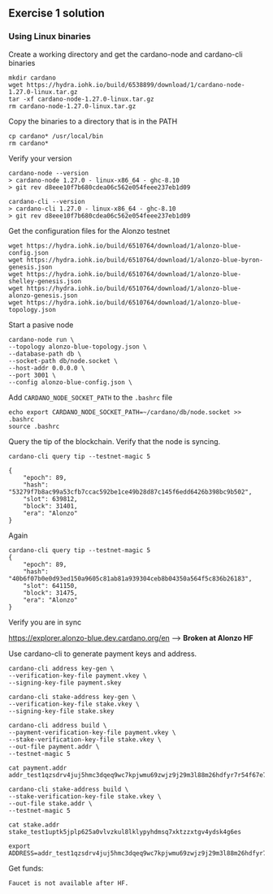 ## Exercise 1 solution

### Using Linux binaries

Create a working directory and get the cardano-node and cardano-cli binaries

    mkdir cardano
    wget https://hydra.iohk.io/build/6538899/download/1/cardano-node-1.27.0-linux.tar.gz
    tar -xf cardano-node-1.27.0-linux.tar.gz
    rm cardano-node-1.27.0-linux.tar.gz

Copy the binaries to a directory that is in the PATH

    cp cardano* /usr/local/bin
    rm cardano*

Verify your version

    cardano-node --version
    > cardano-node 1.27.0 - linux-x86_64 - ghc-8.10
    > git rev d8eee10f7b680cdea06c562e054feee237eb1d09

    cardano-cli --version
    > cardano-cli 1.27.0 - linux-x86_64 - ghc-8.10
    > git rev d8eee10f7b680cdea06c562e054feee237eb1d09

Get the configuration files for the Alonzo testnet

    wget https://hydra.iohk.io/build/6510764/download/1/alonzo-blue-config.json
    wget https://hydra.iohk.io/build/6510764/download/1/alonzo-blue-byron-genesis.json
    wget https://hydra.iohk.io/build/6510764/download/1/alonzo-blue-shelley-genesis.json
    wget https://hydra.iohk.io/build/6510764/download/1/alonzo-blue-alonzo-genesis.json
    wget https://hydra.iohk.io/build/6510764/download/1/alonzo-blue-topology.json

Start a pasive node

    cardano-node run \
    --topology alonzo-blue-topology.json \
    --database-path db \
    --socket-path db/node.socket \
    --host-addr 0.0.0.0 \
    --port 3001 \
    --config alonzo-blue-config.json \

Add `CARDANO_NODE_SOCKET_PATH` to the `.bashrc` file

    echo export CARDANO_NODE_SOCKET_PATH=~/cardano/db/node.socket >> .bashrc
    source .bashrc

Query the tip of the blockchain. Verify that the node is syncing.

	cardano-cli query tip --testnet-magic 5

	{
	    "epoch": 89,
	    "hash": "53279f7b8ac99a53cfb7ccac592be1ce49b28d87c145f6edd6426b398bc9b502",
	    "slot": 639812,
	    "block": 31401,
	    "era": "Alonzo"
	}

Again

	cardano-cli query tip --testnet-magic 5
	{
	    "epoch": 89,
	    "hash": "40b6f07b0e0d93ed150a9605c81ab81a939304ceb8b04350a564f5c836b26183",
	    "slot": 641150,
	    "block": 31475,
	    "era": "Alonzo"
	}

Verify you are in sync

https://explorer.alonzo-blue.dev.cardano.org/en  --> **Broken at Alonzo HF**

Use cardano-cli to generate payment keys and address.

	cardano-cli address key-gen \
	--verification-key-file payment.vkey \
	--signing-key-file payment.skey

	cardano-cli stake-address key-gen \
	--verification-key-file stake.vkey \
	--signing-key-file stake.skey

	cardano-cli address build \
	--payment-verification-key-file payment.vkey \
	--stake-verification-key-file stake.vkey \
	--out-file payment.addr \
	--testnet-magic 5

	cat payment.addr
	addr_test1qzsdrv4juj5hmc3dqeq9wc7kpjwmu69zwjz9j29m3l88m26hdfyr7r54f67e7c9de70ld7gzfwmhqpudvkyyvkse2gmq0cvrdj

	cardano-cli stake-address build \
	--stake-verification-key-file stake.vkey \
	--out-file stake.addr \
	--testnet-magic 5

	cat stake.addr
	stake_test1uptk5jplp625a0vlvzkul8lklypyhdmsq7xktzzxtgv4ydsk4g6es

	export ADDRESS=addr_test1qzsdrv4juj5hmc3dqeq9wc7kpjwmu69zwjz9j29m3l88m26hdfyr7r54f67e7c9de70ld7gzfwmhqpudvkyyvkse2gmq0cvrdj


Get funds:

	Faucet is not available after HF.
